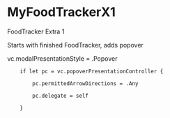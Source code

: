 # MyFoodTrackerX1
FoodTracker Extra 1

Starts with finished FoodTracker, adds popover

 vc.modalPresentationStyle = .Popover

        if let pc = vc.popoverPresentationController {
        
            pc.permittedArrowDirections = .Any
            
            pc.delegate = self
            
        }


